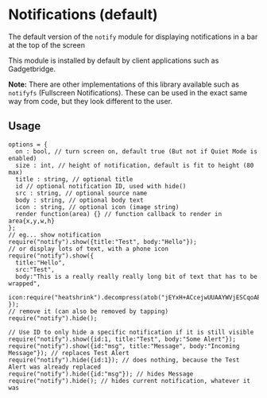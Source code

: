 # Notifications (default)

The default version of the `notify` module for displaying notifications in a bar at the top of the screen

This module is installed by default by client applications such as Gadgetbridge.

**Note:** There are other implementations of this library available such
as `notifyfs` (Fullscreen Notifications). These can be used in the exact
same way from code, but they look different to the user.

## Usage

```JS
options = {
  on : bool, // turn screen on, default true (But not if Quiet Mode is enabled)
  size : int, // height of notification, default is fit to height (80 max)
  title : string, // optional title
  id // optional notification ID, used with hide()
  src : string, // optional source name
  body : string, // optional body text
  icon : string, // optional icon (image string)
  render function(area) {} // function callback to render in area{x,y,w,h}
};
// eg... show notification
require("notify").show({title:"Test", body:"Hello"});
// or display lots of text, with a phone icon
require("notify").show({
  title:"Hello",
  src:"Test",
  body:"This is a really really really long bit of text that has to be wrapped",
  icon:require("heatshrink").decompress(atob("jEYxH+ACcejwUUAAYWVjESCqoABCqoYNCpQXLCxgXJQowtTA4ZbSZiwW/C4gWWjAXVZwIuVWhxFIC6z6OLpIXSCywXYDAIWVAAYXTA=="))
});
// remove it (can also be removed by tapping)
require("notify").hide();

// Use ID to only hide a specific notification if it is still visible
require("notify").show({id:1, title:"Test", body:"Some Alert"});
require("notify").show({id:"msg", title:"Message", body:"Incoming Message"}); // replaces Test Alert
require("notify").hide({id:1}); // does nothing, because the Test Alert was already replaced
require("notify").hide({id:"msg"}); // hides Message
require("notify").hide(); // hides current notification, whatever it was
```
